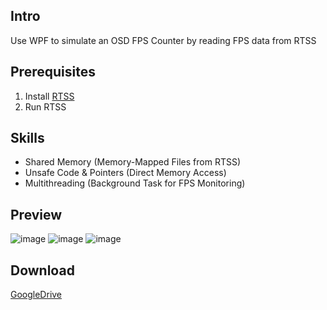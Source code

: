 ## Intro  
Use WPF to simulate an OSD FPS Counter by reading FPS data from RTSS

## Prerequisites  
1. Install [RTSS](https://www.guru3d.com/download/rtss-rivatuner-statistics-server-download/)  
2. Run RTSS

## Skills  
- Shared Memory (Memory-Mapped Files from RTSS)  
- Unsafe Code & Pointers (Direct Memory Access)  
- Multithreading (Background Task for FPS Monitoring) 

## Preview  
![image](https://github.com/user-attachments/assets/c85de8e2-a19a-4b96-a084-ae7fc8ed15bb)
![image](https://github.com/user-attachments/assets/ed8f69cd-30c2-4822-9c17-0b428514256c)
![image](https://github.com/user-attachments/assets/934ccf8e-74a1-405c-a855-e098481b94a8)

## Download  
[GoogleDrive](https://drive.google.com/file/d/12ok8IHk1W6jNaFccj4RRMm_Zg6jMeTBG/view?usp=sharing)
